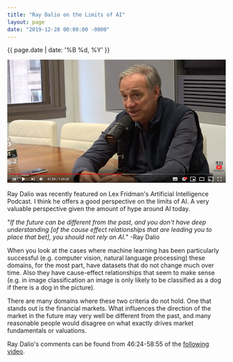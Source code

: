 ```yaml
---
title: "Ray Dalio on the Limits of AI"
layout: page
date: "2019-12-28 00:00:00 -0000"
---
```


{{ page.date | date: '%B %d, %Y' }}

<p style="text-align:center;"> <a href="https://www.youtube.com/watch?v=M95m2EFb7IQ&list=PLrAXtmErZgOdP_8GztsuKi9nrraNbKKp4&index=8&t=2784s"> <img src="/assets/dalio.PNG" alt="Ray Dalio"> </a> </p>

Ray Dalio was recently featured on Lex Fridman's Artificial Intelligence Podcast. I think he offers a good perspective on the limits of AI. A very valuable perspective given the amount of hype around AI today.

"*If the future can be different from the past, and you don't have deep understanding [of the cause effect relationships that are leading you to place that bet], you should not rely on AI.*" -Ray Dalio

When you look at the cases where machine learning has been particularly successful (e.g. computer vision, natural language processing) these domains, for the most part, have datasets that do not change much over time. Also they have cause-effect relationships that seem to make sense (e.g. in image classification an image is only likely to be classified as a dog if there is a dog in the picture).

There are many domains where these two criteria do not hold. One that stands out is the financial markets. What influences the direction of the market in the future may very well be different from the past, and many reasonable people would disagree on what exactly drives market fundamentals or valuations.

Ray Dalio's comments can be found from 46:24-58:55 of the <a href="https://www.youtube.com/watch?v=M95m2EFb7IQ&list=PLrAXtmErZgOdP_8GztsuKi9nrraNbKKp4&index=8&t=2784s">following video</a>. 
